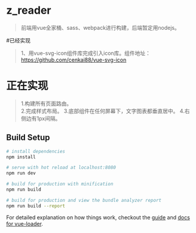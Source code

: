 # z_reader

> 前端用vue全家桶、sass、webpack进行构建，后端暂定用nodejs。

#已经实现
>1、用vue-svg-icon组件库完成引入icon库。组件地址：https://github.com/cenkai88/vue-svg-icon

# 正在实现    
>1.构建所有页面路由。    
>2.完成样式布局。
>3.底部组件在任何屏幕下，文字图表都垂直居中。
>4.右侧边有1px间隔。

## Build Setup

``` bash
# install dependencies
npm install

# serve with hot reload at localhost:8080
npm run dev

# build for production with minification
npm run build

# build for production and view the bundle analyzer report
npm run build --report
```

For detailed explanation on how things work, checkout the [guide](http://vuejs-templates.github.io/webpack/) and [docs for vue-loader](http://vuejs.github.io/vue-loader).
